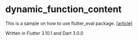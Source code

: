 # dynamic_function_content

This is a sample on how to use flutter_eval package. [[article]](https://medium.com/@sahnamm/compile-dart-code-from-string-df5a8527ff39)

Written in Flutter 3.10.1 and Dart 3.0.0
